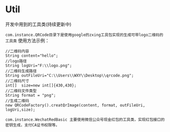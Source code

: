# Util
开发中用到的工具类(持续更新中)

`com.instance.QRCode目录下是使用google的zxing工具包实现的生成可带logo二维码的工具类`
使用方法示例：
```
//二维码内容
String content="hello"; 
//logo路径
String logUri="F:\\logo.png";
//二维码生成路径
String outFileUri="C:\\Users\\WXY\\Desktop\\qrcode.png";
//二维码尺寸
int[]  size=new int[]{430,430};
//二维码文件类型
String format = "png";
//生成二维码
new QRCodeFactory().creatQrImage(content, format, outFileUri, logUri,size);
```
         

`com.instance.WechatRedBasic 主要使用微信公众号现金红包的工具类，实现红包接口的密钥生成，支付CA证书权限等。`
